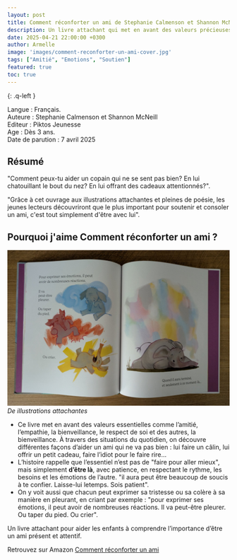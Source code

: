 ```yaml
---
layout: post
title: Comment réconforter un ami de Stephanie Calmenson et Shannon McNeill 
description: Un livre attachant qui met en avant des valeurs précieuses comme l’amitié, le respect de soi comme des autres,l’empathie, la bienveillance, l’écoute.
date: 2025-04-21 22:00:00 +0300
author: Armelle
image: 'images/comment-reconforter-un-ami-cover.jpg'
tags: ["Amitié", "Emotions", "Soutien"]
featured: true
toc: true
---
```


{: .q-left }

Langue : Français.        
Auteure : Stephanie Calmenson et Shannon McNeill    
Editeur : Piktos Jeunesse   
Age : Dès 3 ans.  
Date de parution : 7 avril 2025

## Résumé

"Comment peux-tu aider un copain qui ne se sent pas bien? En lui chatouillant le bout du nez? En lui offrant des cadeaux attentionnés?".

"Grâce à cet ouvrage aux illustrations attachantes et pleines de poésie, les jeunes lecteurs découvriront que le plus important pour soutenir et consoler un ami, c'est tout simplement d'être avec lui".

## Pourquoi j'aime Comment réconforter un ami ?

![Des illustrations attachantes](images/comment-reconforter-un-ami-int.jpg)
*De illustrations attachantes*
- Ce livre met en avant des valeurs essentielles comme l’amitié, l’empathie, la bienveillance, le respect de soi et des autres, la bienveillance. À travers des situations du quotidien, on découvre différentes façons d’aider un ami qui ne va pas bien : lui faire un câlin, lui offrir un petit cadeau, faire l’idiot pour le faire rire…
- L’histoire rappelle que l’essentiel n’est pas de "faire pour aller mieux", mais simplement **d’être là**, avec patience, en respectant le rythme, les besoins et les émotions de l’autre. "il aura peut être beaucoup de soucis à te confier. Laisse-lui letemps. Sois patient".
- On y voit aussi que chacun peut exprimer sa tristesse ou sa colère à sa manière en pleurant, en criant par exemple : "pour exprimer ses émotions, il peut avoir de nombreuses réactions. Il va peut-être pleurer. Ou taper du pied. Ou crier".

Un livre attachant pour aider les enfants à comprendre l’importance d’être un ami présent et attentif.

Retrouvez sur Amazon [Comment réconforter un ami](https://amzn.to/4ms4uxH) 

 


